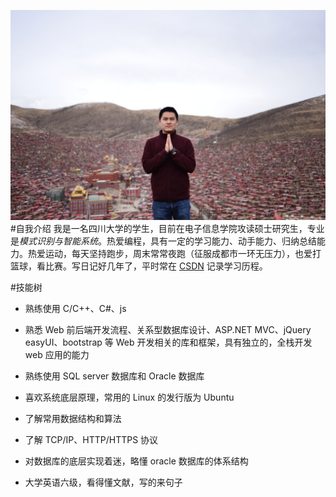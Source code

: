 ![](https://github.com/apulus/cghSTL/raw/master/profile_img.jpg)  
#自我介绍
我是一名四川大学的学生，目前在电子信息学院攻读硕士研究生，专业是*模式识别与智能系统*。热爱编程，具有一定的学习能力、动手能力、归纳总结能力。热爱运动，每天坚持跑步，周末常常夜跑（征服成都市一环无压力），也爱打篮球，看比赛。写日记好几年了，平时常在 [CSDN](http://blog.csdn.net/chengonghao?viewmode=list "我的博客") 记录学习历程。

#技能树
* 熟练使用 C/C++、C#、js

* 熟悉 Web 前后端开发流程、关系型数据库设计、ASP.NET MVC、jQuery easyUI、bootstrap 等 Web 开发相关的库和框架，具有独立的，全栈开发 web 应用的能力

* 熟练使用 SQL server 数据库和 Oracle 数据库

* 喜欢系统底层原理，常用的 Linux 的发行版为 Ubuntu

* 了解常用数据结构和算法

* 了解 TCP/IP、HTTP/HTTPS 协议

* 对数据库的底层实现着迷，略懂 oracle 数据库的体系结构

* 大学英语六级，看得懂文献，写的来句子

